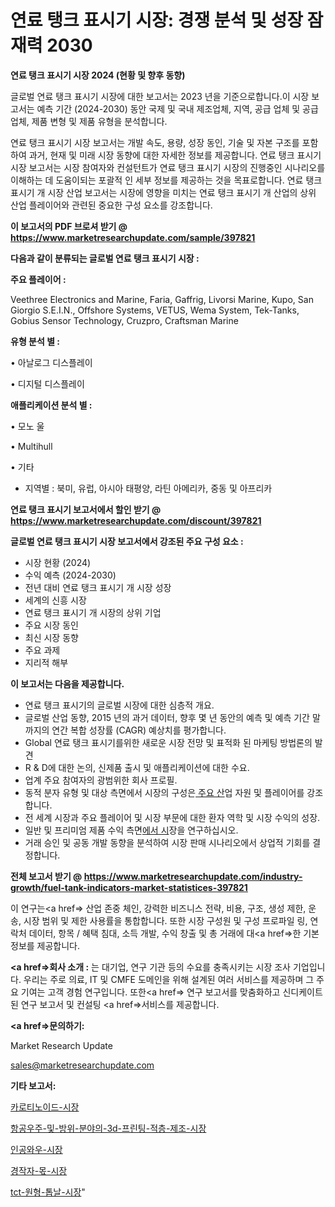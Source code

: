 # 연료 탱크 표시기 시장: 경쟁 분석 및 성장 잠재력 2030

<strong>연료 탱크 표시기 시장 2024 (현황 및 향후 동향)</strong>

글로벌 연료 탱크 표시기 시장에 대한 보고서는 2023 년을 기준으로합니다.이 시장 보고서는 예측 기간 (2024-2030) 동안 국제 및 국내 제조업체, 지역, 공급 업체 및 공급 업체, 제품 변형 및 제품 유형을 분석합니다.

연료 탱크 표시기 시장 보고서는 개발 속도, 용량, 성장 동인, 기술 및 자본 구조를 포함하여 과거, 현재 및 미래 시장 동향에 대한 자세한 정보를 제공합니다. 연료 탱크 표시기 시장 보고서는 시장 참여자와 컨설턴트가 연료 탱크 표시기 시장의 진행중인 시나리오를 이해하는 데 도움이되는 포괄적 인 세부 정보를 제공하는 것을 목표로합니다. 연료 탱크 표시기 개 시장 산업 보고서는 시장에 영향을 미치는 연료 탱크 표시기 개 산업의 상위 산업 플레이어와 관련된 중요한 구성 요소를 강조합니다.



<strong>이 보고서의 PDF 브로셔 받기 @ <a href=https://www.marketresearchupdate.com/sample/397821>https://www.marketresearchupdate.com/sample/397821</a></strong>



<strong>다음과 같이 분류되는 글로벌 연료 탱크 표시기 시장 :</strong>



<strong>주요 플레이어 :</strong>

Veethree Electronics and Marine, Faria, Gaffrig, Livorsi Marine, Kupo, San Giorgio S.E.I.N., Offshore Systems, VETUS, Wema System, Tek-Tanks, Gobius Sensor Technology, Cruzpro, Craftsman Marine



<strong>유형 분석 별 :</strong>

• 아날로그 디스플레이

• 디지털 디스플레이



<strong>애플리케이션 분석 별 :</strong>

• 모노 울

• Multihull

• 기타

<ul>
  <li>지역별 : 북미, 유럽, 아시아 태평양, 라틴 아메리카, 중동 및 아프리카</li>
</ul>


<strong>연료 탱크 표시기 보고서에서 할인 받기 @ <a href=https://www.marketresearchupdate.com/discount/397821>https://www.marketresearchupdate.com/discount/397821</a></strong>



<strong>글로벌 연료 탱크 표시기 시장 보고서에서 강조된 주요 구성 요소 :</strong>
<ul>
  <li>시장 현황 (2024)</li>
  <li>수익 예측 (2024-2030)</li>
  <li>전년 대비 연료 탱크 표시기 개 시장 성장</li>
  <li>세계의 신흥 시장</li>
  <li>연료 탱크 표시기 개 시장의 상위 기업</li>
  <li>주요 시장 동인</li>
  <li>최신 시장 동향</li>
  <li>주요 과제</li>
  <li>지리적 해부</li>
</ul>


<strong>이 보고서는 다음을 제공합니다.</strong>
<ul>
  <li>연료 탱크 표시기의 글로벌 시장에 대한 심층적 개요.</li>
  <li>글로벌 산업 동향, 2015 년의 과거 데이터, 향후 몇 년 동안의 예측 및 예측 기간 말까지의 연간 복합 성장률 (CAGR) 예상치를 평가합니다.</li>
  <li>Global 연료 탱크 표시기를위한 새로운 시장 전망 및 표적화 된 마케팅 방법론의 발견</li>
  <li>R &amp; D에 대한 논의, 신제품 출시 및 애플리케이션에 대한 수요.</li>
  <li>업계 주요 참여자의 광범위한 회사 프로필.</li>
  <li>동적 분자 유형 및 대상 측면에서 시장의 구성은<a href=> 주요 산</a>업 자원 및 플레이어를 강조합니다.</li>
  <li>전 세계 시장과 주요 플레이어 및 시장 부문에 대한 환자 역학 및 시장 수익의 성장.</li>
  <li>일반 및 프리미엄 제품 수익 측면<a href=>에서 시</a>장을 연구하십시오.</li>
  <li>거래 승인 및 공동 개발 동향을 분석하여 시장 판매 시나리오에서 상업적 기회를 결정합니다.</li>
</ul>



<strong>전체 보고서 받기 @ <a href=https://www.marketresearchupdate.com/industry-growth/fuel-tank-indicators-market-statistices-397821>https://www.marketresearchupdate.com/industry-growth/fuel-tank-indicators-market-statistices-397821</a></strong>

이 연구는<a href=> 산업 존중</a> 체인, 강력한 비즈니스 전략, 비용, 구조, 생성 제한, 운송, 시장 범위 및 제한 사용률을 통합합니다. 또한 시장 구성원 및 구성 프로파일 링, 연락처 데이터, 항목 / 혜택 침대, 소득 개발, 수익 창출 및 총 거래에 대<a href=>한 기본 </a>정보를 제공합니다.



<strong><a href=>회사 소</a>개 :</strong>
는 대기업, 연구 기관 등의 수요를 충족시키는 시장 조사 기업입니다. 우리는 주로 의료, IT 및 CMFE 도메인을 위해 설계된 여러 서비스를 제공하며 그 주요 기여는 고객 경험 연구입니다. 또한<a href=> 연구 보</a>고서를 맞춤화하고 신디케이트 된 연구 보고서 및 컨설팅 <a href=>서비스</a>를 제공합니다.



<strong><a href=>문의하기:</a></strong>

Market Research Update

sales@marketresearchupdate.com



<strong>기타 보고서:</strong>

<a href=https://www.linkedin.com/pulse/카로티노이드-시장-세분화-연구-및-목표-고객2029년-isdailynews/>카로티노이드-시장</a>

<a href=https://www.linkedin.com/pulse/항공우주-및-방위-분야의-3d-프린팅-적층-제조-시장-동향-성장-mibaf/>항공우주-및-방위-분야의-3d-프린팅-적층-제조-시장</a>

<a href=https://www.linkedin.com/pulse/인공와우-시장-진입-전략-및-위험-평가2029년-trend-tracking-tips-360-analysis-xd0kf/>인공와우-시장</a>

<a href=https://www.linkedin.com/pulse/경작자-몫-시장-진입-전략-및-위험-평가2029년-trend-tracking-tips-360-analysis-ac13f/>경작자-몫-시장</a>

<a href=https://www.linkedin.com/pulse/tct-원형-톱날-시장-동향-및-성장-전망-isdailynews-yjqvf/>tct-원형-톱날-시장</a>"
